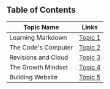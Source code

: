 ## Table of Contents
Topic Name | Links
---------- | -----
Learning Markdown  | [Topic 1](https://aseel-banna.github.io/reading-notes/README1)
The Code's Computer | [Topic 2](https://aseel-banna.github.io/reading-notes/CODERSCOMPUTERREAD)
Revisions and Cloud | [Topic 3](https://aseel-banna.github.io/reading-notes/CLOUDREAD)
The Growth Mindset | [Topic 4](https://aseel-banna.github.io/reading-notes/TABLE)
Building Website | [Topic 5](https://aseel-banna.github.io/reading-notes/READ4)

